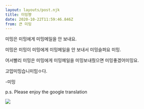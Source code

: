```yaml
---
layout: layouts/post.njk
title: 미밍쨩
date: 2020-10-22T11:59:46.846Z
from: 큰 미밍
---
```

미밍은 미밍에게 미밍메일을 안 보내요.

미밍은 미밍이 미밍에게 미밍메일을 안 보내서 미밍슬퍼요 미밍.

어서빨리 미밍은 미밍에게 미밍메일을 미밍보내줬으면 미밍좋겠어미밍요.

고맙미밍습니미밈ㅇ다.

\-미밍

p.s. Please enjoy the google translation

![](/images/uploads/screenshot_2020-10-22-google-transslate-google-검색-1-.png)